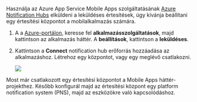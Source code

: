 Használja az Azure App Service Mobile Apps szolgáltatásának [Azure Notification Hubs] elküldeni a leküldéses értesítések, úgy kívánja beállítani egy értesítési központot a mobilalkalmazás számára.

1. A a [Azure-portálon], keresse fel **alkalmazásszolgáltatások**, majd kattintson az alkalmazás háttér. A **beállítások**, kattintson a **leküldéses**.
2. Kattintson a **Connect** notification hub erőforrás hozzáadása az alkalmazáshoz. Létrehoz egy központot, vagy egy meglévő csatlakozni.

    ![](./media/app-service-mobile-create-notification-hub/configure-hub-flow.png)

Most már csatlakozott egy értesítési központot a Mobile Apps háttér-projekthez. Később konfigurál majd az értesítési központ egy platform notification system (PNS), majd az eszközökre való kapcsolódáshoz.

[Azure-portálon]: https://portal.azure.com/
[Azure Notification Hubs]: https://azure.microsoft.com/en-us/documentation/articles/notification-hubs-push-notification-overview/
